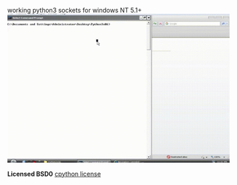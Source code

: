 working python3 sockets for windows NT 5.1+ 
![](https://github.com/WoleM/socket-python3.7/blob/main/result.gif)

**Licensed BSD0**
[cpython license](https://github.com/python/cpython/blob/master/LICENSE)

